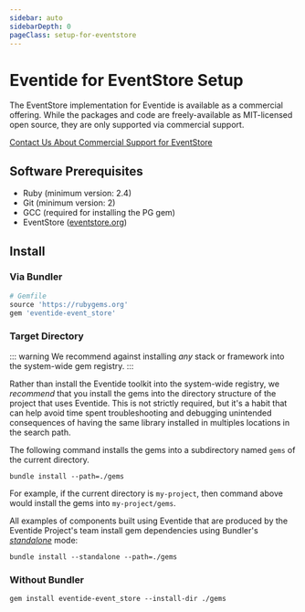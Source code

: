 ```yaml
---
sidebar: auto
sidebarDepth: 0
pageClass: setup-for-eventstore
---
```


# Eventide for EventStore Setup

The EventStore implementation for Eventide is available as a commercial offering. While the packages and code are freely-available as MIT-licensed open source, they are only supported via commercial support.

<div class="home">
  <div class="hero">
    <p class="action">
      <a href="mailto:commercial-support@eventide-project.org?subject=Eventide for EventStore" class="nav-link action-button" target="_blank">Contact Us About Commercial Support for EventStore</a>
    </p>
  </div>
</div>

## Software Prerequisites

- Ruby (minimum version: 2.4)
- Git (minimum version: 2)
- GCC (required for installing the PG gem)
- EventStore ([eventstore.org](https://eventstore.org/))

## Install

### Via Bundler

```ruby
# Gemfile
source 'https://rubygems.org'
gem 'eventide-event_store'
```

### Target Directory

::: warning
We recommend against installing _any_ stack or framework into the system-wide gem registry.
:::

Rather than install the Eventide toolkit into the system-wide registry, we _recommend_ that you install the gems into the directory structure of the project that uses Eventide. This is not strictly required, but it's a habit that can help avoid time spent troubleshooting and debugging unintended consequences of having the same library installed in multiples locations in the search path.

The following command installs the gems into a subdirectory named `gems` of the current directory.

```
bundle install --path=./gems
```

For example, if the current directory is `my-project`, then command above would install the gems into `my-project/gems`.

All examples of components built using Eventide that are produced by the Eventide Project's team install gem dependencies using Bundler's _[standalone](http://bundler.io/man/bundle-install.1.html)_ mode:

```
bundle install --standalone --path=./gems
```

### Without Bundler

```
gem install eventide-event_store --install-dir ./gems
```
